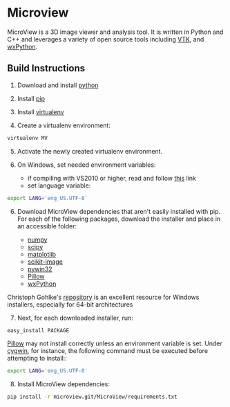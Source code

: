 Microview
==========

MicroView is a 3D image viewer and analysis tool.  It is written in Python and C++ and leverages a variety of open source tools
including [VTK](http://www.vtk.org), and [wxPython](http://www.wxpython.org).

Build Instructions
------------------

1. Download and install [python](http://www.python.org)

2. Install [pip](http://www.pip-installer.org/en/latest/)

3. Install [virtualenv](http://www.virtualenv.org/)

4. Create a virtualenv environment:
```bash
virtualenv MV
```
5. Activate the newly created virtualenv environment.

6. On Windows, set needed environment variables:

   - if compiling with VS2010 or higher, read and follow [this](http://stackoverflow.com/questions/2817869/error-unable-to-find-vcvarsall-bat) link
   - set language variable:
```bash
export LANG='eng_US.UTF-8'
```
   
6. Download MicroView dependencies that aren't easily installed with pip.  For each of the following packages,
   download the installer and place in an accessible folder:

   - [numpy](http://www.numpy.org)
   - [scipy](http://www.scipy.org)
   - [matplotlib](http://www.matplotlib.org)
   - [scikit-image](http://scikit-image.org)
   - [pywin32](http://sourceforge.net/projects/pywin32)
   - [Pillow](https://github.com/python-imaging/Pillow)
   - [wxPython](http://www.wxpython.org)

 Christoph Gohlke's [repository](http://www.lfd.uci.edu/~gohlke/pythonlibs) is an excellent resource
 for Windows installers, especially for 64-bit architectures
   
7. Next, for each downloaded installer, run:
```bash
easy_install PACKAGE
```

[Pillow](pillow.readthedocs.io) may not install correctly unless an environment variable is set.  Under [cygwin](http://www.cygwin.com>), for instance, the following command must be executed before attempting to install::
```bash        
export LANG='eng_US.UTF-8'
```
8. Install MicroView dependencies:
```bash
pip install -r microview.git/MicroView/requirements.txt
```
